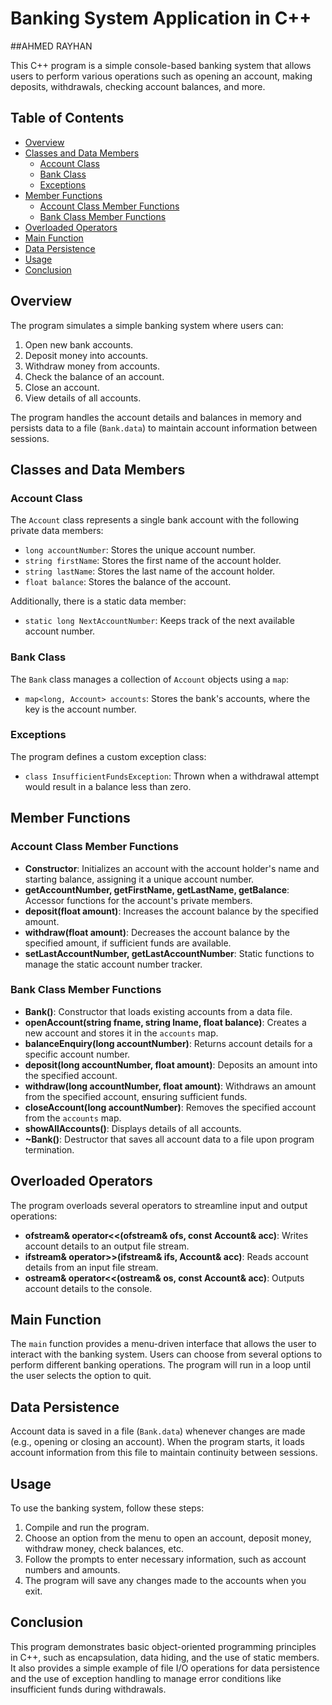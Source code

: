 # Banking System Application in C++ 
##AHMED RAYHAN

This C++ program is a simple console-based banking system that allows users to perform various operations such as opening an account, making deposits, withdrawals, checking account balances, and more.

## Table of Contents
- [Overview](#overview)
- [Classes and Data Members](#classes-and-data-members)
  - [Account Class](#account-class)
  - [Bank Class](#bank-class)
  - [Exceptions](#exceptions)
- [Member Functions](#member-functions)
  - [Account Class Member Functions](#account-class-member-functions)
  - [Bank Class Member Functions](#bank-class-member-functions)
- [Overloaded Operators](#overloaded-operators)
- [Main Function](#main-function)
- [Data Persistence](#data-persistence)
- [Usage](#usage)
- [Conclusion](#conclusion)

## Overview

The program simulates a simple banking system where users can:
1. Open new bank accounts.
2. Deposit money into accounts.
3. Withdraw money from accounts.
4. Check the balance of an account.
5. Close an account.
6. View details of all accounts.

The program handles the account details and balances in memory and persists data to a file (`Bank.data`) to maintain account information between sessions.

## Classes and Data Members

### Account Class

The `Account` class represents a single bank account with the following private data members:
- `long accountNumber`: Stores the unique account number.
- `string firstName`: Stores the first name of the account holder.
- `string lastName`: Stores the last name of the account holder.
- `float balance`: Stores the balance of the account.

Additionally, there is a static data member:
- `static long NextAccountNumber`: Keeps track of the next available account number.

### Bank Class

The `Bank` class manages a collection of `Account` objects using a `map`:
- `map<long, Account> accounts`: Stores the bank's accounts, where the key is the account number.

### Exceptions

The program defines a custom exception class:
- `class InsufficientFundsException`: Thrown when a withdrawal attempt would result in a balance less than zero.

## Member Functions

### Account Class Member Functions

- **Constructor**: Initializes an account with the account holder's name and starting balance, assigning it a unique account number.
- **getAccountNumber, getFirstName, getLastName, getBalance**: Accessor functions for the account's private members.
- **deposit(float amount)**: Increases the account balance by the specified amount.
- **withdraw(float amount)**: Decreases the account balance by the specified amount, if sufficient funds are available.
- **setLastAccountNumber, getLastAccountNumber**: Static functions to manage the static account number tracker.

### Bank Class Member Functions

- **Bank()**: Constructor that loads existing accounts from a data file.
- **openAccount(string fname, string lname, float balance)**: Creates a new account and stores it in the `accounts` map.
- **balanceEnquiry(long accountNumber)**: Returns account details for a specific account number.
- **deposit(long accountNumber, float amount)**: Deposits an amount into the specified account.
- **withdraw(long accountNumber, float amount)**: Withdraws an amount from the specified account, ensuring sufficient funds.
- **closeAccount(long accountNumber)**: Removes the specified account from the `accounts` map.
- **showAllAccounts()**: Displays details of all accounts.
- **~Bank()**: Destructor that saves all account data to a file upon program termination.

## Overloaded Operators

The program overloads several operators to streamline input and output operations:
- **ofstream& operator<<(ofstream& ofs, const Account& acc)**: Writes account details to an output file stream.
- **ifstream& operator>>(ifstream& ifs, Account& acc)**: Reads account details from an input file stream.
- **ostream& operator<<(ostream& os, const Account& acc)**: Outputs account details to the console.

## Main Function

The `main` function provides a menu-driven interface that allows the user to interact with the banking system. Users can choose from several options to perform different banking operations. The program will run in a loop until the user selects the option to quit.

## Data Persistence

Account data is saved in a file (`Bank.data`) whenever changes are made (e.g., opening or closing an account). When the program starts, it loads account information from this file to maintain continuity between sessions.

## Usage

To use the banking system, follow these steps:
1. Compile and run the program.
2. Choose an option from the menu to open an account, deposit money, withdraw money, check balances, etc.
3. Follow the prompts to enter necessary information, such as account numbers and amounts.
4. The program will save any changes made to the accounts when you exit.

## Conclusion

This program demonstrates basic object-oriented programming principles in C++, such as encapsulation, data hiding, and the use of static members. It also provides a simple example of file I/O operations for data persistence and the use of exception handling to manage error conditions like insufficient funds during withdrawals.
